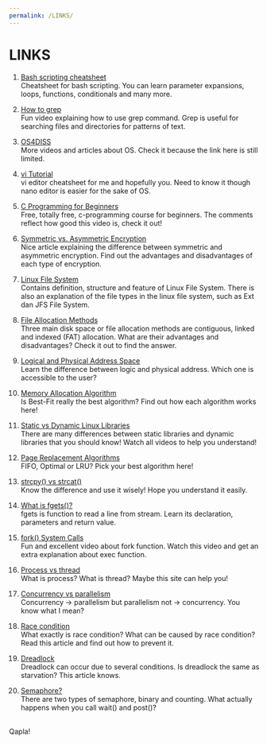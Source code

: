 ```yaml
---
permalink: /LINKS/
---
```


# LINKS

1. [Bash scripting cheatsheet](https://devhints.io/bash)<br>
Cheatsheet for bash scripting.
You can learn parameter expansions, loops, functions, conditionals and many more.

2. [How to grep](https://www.youtube.com/watch?v=VGgTmxXp7xQ&ab_channel=CoreySchafer)<br>
Fun video explaining how to use grep command.
Grep is useful for searching files and directories for patterns of text.

3. [OS4DISS](https://osp4diss.vlsm.org/osp-115.html)<br>
More videos and articles about OS.
Check it because the link here is still limited.

4. [vi Tutorial](https://www.tutorialspoint.com/unix/unix-vi-editor.htm)<br>
vi editor cheatsheet for me and hopefully you.
Need to know it though nano editor is easier for the sake of OS.

5. [C Programming for Beginners](https://www.youtube.com/watch?v=KJgsSFOSQv0&ab_channel=freeCodeCamp.org)<br>
Free, totally free, c-programming course for beginners.
The comments reflect how good this video is, check it out!

6. [Symmetric vs. Asymmetric Encryption](https://www.trentonsystems.com/blog/symmetric-vs-asymmetric-encryption)<br> 
Nice article explaining the difference between symmetric and asymmetric encryption.
Find out the advantages and disadvantages of each type of encryption.

7. [Linux File System](https://www.javatpoint.com/linux-file-system)<br>
Contains definition, structure and feature of Linux File System.
There is also an explanation of the file types in the linux file system, such as Ext dan JFS File System.

8. [File Allocation Methods](https://www.geeksforgeeks.org/file-allocation-methods/)<br>
Three main disk space or file allocation methods are contiguous, linked and indexed (FAT) allocation. What are their advantages and disadvantages? Check it out to find the answer.

9. [Logical and Physical Address Space](https://www.studytonight.com/operating-system/os-logical-and-physical-address-space)<br>
Learn the difference between logic and physical address. Which one is accessible to the user?

10. [Memory Allocation Algorithm](https://www.geeksforgeeks.org/partition-allocation-methods-in-memory-management/)<br>
Is Best-Fit really the best algorithm? Find out how each algorithm works here!

11. [Static vs Dynamic Linux Libraries](https://medium.com/swlh/linux-basics-static-libraries-vs-dynamic-libraries-a7bcf8157779)<br>
There are many differences between static libraries and dynamic libraries that you should know! Watch all videos to help you understand!

12. [Page Replacement Algorithms](https://www.geeksforgeeks.org/page-replacement-algorithms-in-operating-systems/)<br>
FIFO, Optimal or LRU? Pick your best algorithm here!

13. [strcpy() vs strcat()](https://www.guru99.com/stdstring-class-in-cpp.html)<br>
Know the difference and use it wisely! Hope you understand it easily.

14. [What is fgets()?](https://www.tutorialspoint.com/c_standard_library/c_function_fgets.htm)<br>
fgets is function to read a line from stream. Learn its declaration, parameters and return value.

15. [fork() System Calls](https://www.youtube.com/watch?v=IFEFVXvjiHY&ab_channel=NesoAcademy)<br>
Fun and excellent video about fork function. Watch this video and get an extra explanation about exec function.

16. [Process vs thread](https://www.guru99.com/difference-between-process-and-thread.html)<br>
What is process? What is thread? Maybe this site can help you!

17. [Concurrency vs parallelism](https://stackoverflow.com/questions/1050222/what-is-the-difference-between-concurrency-and-parallelism)<br>
Concurrency -> parallelism but parallelism not -> concurrency. You know what I mean?

18. [Race condition](https://searchstorage.techtarget.com/definition/race-condition)<br>
What exactly is race condition? What can be caused by race condition? Read this article and find out how to prevent it.

19. [Dreadlock](https://www.guru99.com/deadlock-in-operating-system.html)<br>
Dreadlock can occur due to several conditions. Is dreadlock the same as starvation? This article knows.

20. [Semaphore?](https://www.guru99.com/semaphore-in-operating-system.html)<br>
There are two types of semaphore, binary and counting. What actually happens when you call wait() and post()?


<br>
Qapla!
